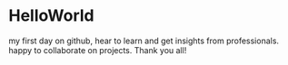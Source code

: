 # HelloWorld
my first day on github,
hear to learn and get insights from professionals.
happy to collaborate on projects.
Thank you all!
